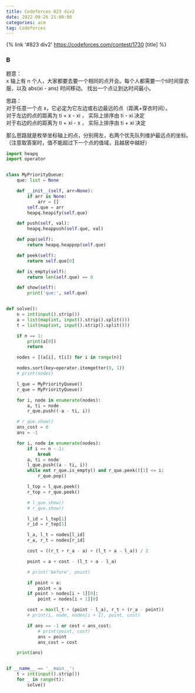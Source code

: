 ```yaml
---
title: Codeforces 823 div2
date: 2022-09-26 21:00:00
categories: acm
tag: Codeforces
---
```


{% link '#823 div2' https://codeforces.com/contest/1730 [title] %}
### B
题意：  
x 轴上有 n 个人，大家都要去要一个相同的点开会。每个人都需要一个ti时间穿衣服，以及 abs(xi - ans) 时间移动。
找出一个点让到达时间最小。

思路：  
对于任意一个点 x，它必定为它左边或右边最远的点（距离+穿衣时间）。  
对于左边的点的距离为 ti + x - xi ， 实际上排序由 ti - xi 决定  
对于右边的点的距离为 ti + xi - x ， 实际上排序由 ti + xi 决定  

那么思路就是枚举坐标轴上的点，分别用左，右两个优先队列维护最远点的坐标。  
（注意取答案时，值不能超过下一个点的值域，且越居中越好）  

```python
import heapq
import operator


class MyPriorityQueue:
    que: list = None

    def __init__(self, arr=None):
        if arr is None:
            arr = []
        self.que = arr
        heapq.heapify(self.que)

    def push(self, val):
        heapq.heappush(self.que, val)

    def pop(self):
        return heapq.heappop(self.que)

    def peek(self):
        return self.que[0]

    def is_empty(self):
        return len(self.que) == 0

    def show(self):
        print('que:', self.que)


def solve():
    n = int(input().strip())
    a = list(map(int, input().strip().split()))
    t = list(map(int, input().strip().split()))

    if n == 1:
        print(a[0])
        return

    nodes = [(a[i], t[i]) for i in range(n)]

    nodes.sort(key=operator.itemgetter(0, 1))
    # print(nodes)

    l_que = MyPriorityQueue()
    r_que = MyPriorityQueue()

    for i, node in enumerate(nodes):
        a, ti = node
        r_que.push((-a - ti, i))

    # r_que.show()
    ans_cost = 0
    ans = -1

    for i, node in enumerate(nodes):
        if i == n - 1:
            break
        a, ti = node
        l_que.push((a - ti, i))
        while not r_que.is_empty() and r_que.peek()[1] <= i:
            r_que.pop()

        l_top = l_que.peek()
        r_top = r_que.peek()

        # l_que.show()
        # r_que.show()

        l_id = l_top[1]
        r_id = r_top[1]

        l_a, l_t = nodes[l_id]
        r_a, r_t = nodes[r_id]

        cost = ((r_t + r_a - a) + (l_t + a - l_a)) / 2

        point = a + cost - (l_t + a - l_a)

        # print('before', point)

        if point < a:
            point = a
        if point > nodes[i + 1][0]:
            point = nodes[i + 1][0]

        cost = max(l_t + (point - l_a), r_t + (r_a - point))
        # print(i, node, nodes[i + 1], point, cost)

        if ans == -1 or cost < ans_cost:
            # print(point, cost)
            ans = point
            ans_cost = cost

    print(ans)


if __name__ == '__main__':
    t = int(input().strip())
    for _ in range(t):
        solve()

```

